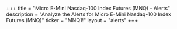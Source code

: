+++
title = "Micro E-Mini Nasdaq-100 Index Futures (MNQ) - Alerts"
description = "Analyze the Alerts for Micro E-Mini Nasdaq-100 Index Futures (MNQ)"
ticker = "MNQ1!"
layout = "alerts"
+++

